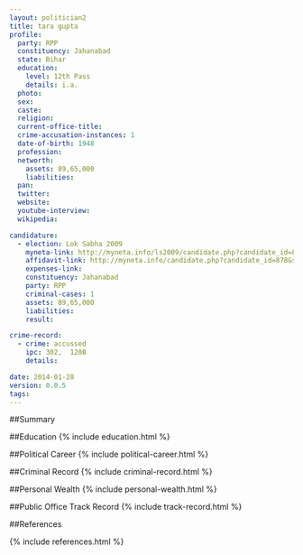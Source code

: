 ```yaml
---
layout: politician2
title: tara gupta
profile: 
  party: RPP
  constituency: Jahanabad
  state: Bihar
  education: 
    level: 12th Pass
    details: i.a.
  photo: 
  sex: 
  caste: 
  religion: 
  current-office-title: 
  crime-accusation-instances: 1
  date-of-birth: 1948
  profession: 
  networth: 
    assets: 89,65,000
    liabilities: 
  pan: 
  twitter: 
  website: 
  youtube-interview: 
  wikipedia: 

candidature: 
  - election: Lok Sabha 2009
    myneta-link: http://myneta.info/ls2009/candidate.php?candidate_id=878
    affidavit-link: http://myneta.info/candidate.php?candidate_id=878&scan=original
    expenses-link: 
    constituency: Jahanabad 
    party: RPP
    criminal-cases: 1
    assets: 89,65,000
    liabilities: 
    result:  

crime-record: 
  - crime: accussed
    ipc: 302,  120B
    details:  

date: 2014-01-28
version: 0.0.5
tags: 
---
```

##Summary


##Education
{% include education.html %}


##Political Career
{% include political-career.html %}


##Criminal Record
{% include criminal-record.html %}


##Personal Wealth
{% include personal-wealth.html %}


##Public Office Track Record
{% include track-record.html %}


##References


{% include references.html %}